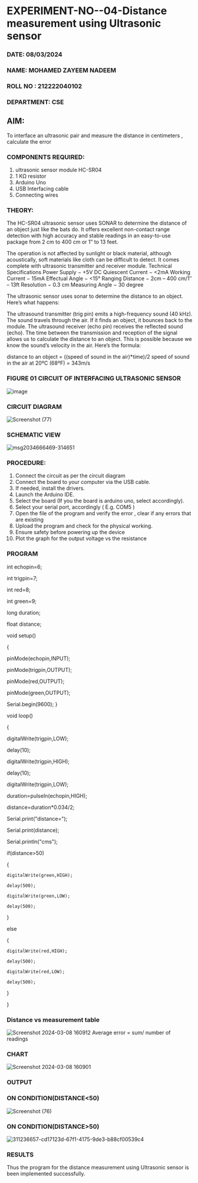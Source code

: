 # EXPERIMENT-NO--04-Distance measurement using Ultrasonic sensor

###  DATE: 08/03/2024
###  NAME: MOHAMED ZAYEEM  NADEEM
###  ROLL NO : 212222040102
###  DEPARTMENT: CSE
## AIM: 
To interface an ultrasonic pair and measure the distance in centimeters , calculate the error
 
### COMPONENTS REQUIRED:
1.	ultrasonic sensor module HC-SR04
2.	1 KΩ resistor 
3.	Arduino Uno 
4.	USB Interfacing cable 
5.	Connecting wires 


### THEORY: 
The HC-SR04 ultrasonic sensor uses SONAR to determine the distance of an object just like the bats do. It offers excellent non-contact range detection with high accuracy and stable readings in an easy-to-use package from 2 cm to 400 cm or 1” to 13 feet.

The operation is not affected by sunlight or black material, although acoustically, soft materials like cloth can be difficult to detect. It comes complete with ultrasonic transmitter and receiver module.
Technical Specifications
Power Supply − +5V DC
Quiescent Current − <2mA
Working Current − 15mA
Effectual Angle − <15°
Ranging Distance − 2cm – 400 cm/1″ – 13ft
Resolution − 0.3 cm
Measuring Angle − 30 degree

The ultrasonic sensor uses sonar to determine the distance to an object. Here’s what happens:

The ultrasound transmitter (trig pin) emits a high-frequency sound (40 kHz).
The sound travels through the air. If it finds an object, it bounces back to the module.
The ultrasound receiver (echo pin) receives the reflected sound (echo).
The time between the transmission and reception of the signal allows us to calculate the distance to an object. This is possible because we know the sound’s velocity in the air. Here’s the formula:

distance to an object = ((speed of sound in the air)*time)/2
speed of sound in the air at 20ºC (68ºF) = 343m/s

### FIGURE 01 CIRCUIT OF INTERFACING ULTRASONIC SENSOR 
![image](https://user-images.githubusercontent.com/36288975/166430594-5adb4ca9-5a42-4781-a7e6-7236b3766a85.png)

### CIRCUIT DIAGRAM
![Screenshot (77)](https://github.com/SurendarNehru/Experiment--04-Interfacing-digital-output-with-arduino-ultrasonic-sensor/assets/119476295/67ef398d-336c-420e-8764-c7ae80828516)

### SCHEMATIC VIEW
![msg2034666469-314651](https://github.com/mohamedzayeemnadeem/Experiment--04-Interfacing-digital-output-with-arduino-ultrasonic-sensor/assets/119476069/1e6eeea8-45b0-42b7-a781-431a3ecca322)


### PROCEDURE:
1.	Connect the circuit as per the circuit diagram 
2.	Connect the board to your computer via the USB cable.
3.	If needed, install the drivers.
4.	Launch the Arduino IDE.
5.	Select the board (If you the board is arduino uno, select accordingly).
6.	Select your serial port, accordingly ( E.g. COM5 )
7.	Open the file of the program  and verify the error , clear if any errors that are existing 
8.	Upload the program and check for the physical working. 
9.	Ensure safety before powering up the device 
10.	Plot the graph for the output voltage vs the resistance 


### PROGRAM 
int echopin=6;

int trigpin=7;

int red=8;

int green=9;

long duration;

float distance;

void setup()

{

  pinMode(echopin,INPUT);
  
  pinMode(trigpin,OUTPUT);
  
  pinMode(red,OUTPUT);
  
  pinMode(green,OUTPUT);
  
  Serial.begin(9600);
}


void loop()

{

  digitalWrite(trigpin,LOW);
  
  delay(10);
  
  digitalWrite(trigpin,HIGH);
  
  delay(10);
  
  digitalWrite(trigpin,LOW);
  
  duration=pulseIn(echopin,HIGH);
  
  distance=duration*0.034/2;
  
  Serial.print("distance=");
  
  Serial.print(distance);
  
  Serial.println("cms");
  
  if(distance>50)
  
  {
  
    digitalWrite(green,HIGH);
    
    delay(500);
    
    digitalWrite(green,LOW);
    
    delay(500);
  }
  
  else
  
  { 
  
  
    digitalWrite(red,HIGH);
    
    delay(500);
    
    digitalWrite(red,LOW);
    
    delay(500);
  }
  
}

### Distance vs measurement table 
![Screenshot 2024-03-08 160912](https://github.com/SurendarNehru/Experiment--04-Interfacing-digital-output-with-arduino-ultrasonic-sensor/assets/119476295/4f778a45-bf09-47e4-9753-5e0da97dc041)
                        Average error = sum/ number of readings 

 ### CHART
![Screenshot 2024-03-08 160901](https://github.com/SurendarNehru/Experiment--04-Interfacing-digital-output-with-arduino-ultrasonic-sensor/assets/119476295/689624aa-7f3a-42f0-a083-4c29771b670f)

### OUTPUT
### ON CONDITION(DISTANCE<50)
![Screenshot (76)](https://github.com/SurendarNehru/Experiment--04-Interfacing-digital-output-with-arduino-ultrasonic-sensor/assets/119476295/6e55b0d9-7c40-431e-b461-370573ba3fc7)

### ON CONDITION(DISTANCE>50)
![311236657-cd17123d-67f1-4175-9de3-b88cf00539c4](https://github.com/SurendarNehru/Experiment--04-Interfacing-digital-output-with-arduino-ultrasonic-sensor/assets/119476295/d5c6fdae-bbd3-4398-9ac7-5dd3d0561a5d)

### RESULTS
Thus the program for the distance measurement using Ultrasonic sensor is been implemented successfully.


 
